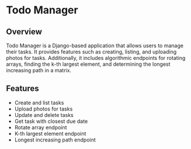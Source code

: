 # Todo Manager

## Overview

Todo Manager is a Django-based application that allows users to manage their tasks. It provides features such as creating, listing, and uploading photos for tasks. Additionally, it includes algorithmic endpoints for rotating arrays, finding the k-th largest element, and determining the longest increasing path in a matrix.

## Features

- Create and list tasks
- Upload photos for tasks
- Update and delete tasks
- Get task with closest due date
- Rotate array endpoint
- K-th largest element endpoint
- Longest increasing path endpoint

